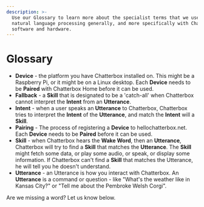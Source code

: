 ```yaml
---
description: >-
  Use our Glossary to learn more about the specialist terms that we use in
  natural language processing generally, and more specifically with Chatterbox
  software and hardware.
---
```


# Glossary

* **Device** - the platform you have Chatterbox installed on. This might be a Raspberry Pi, or it might be on a Linux desktop. Each **Device** needs to be **Paired** with Chatterbox Home before it can be used.
* **Fallback** - a **Skill** that is designated to be a 'catch-all' when Chatterbox cannot interpret the **Intent** from an **Utterance**.
* **Intent** - when a user speaks an **Utterance** to Chatterbox, Chatterbox tries to interpret the **Intent** of the **Utterance**, and match the **Intent** will a **Skill**.
* **Pairing** - The process of registering a **Device** to hellochatterbox.net. Each **Device** needs to be **Paired** before it can be used.
* **Skill** - when Chatterbox hears the **Wake Word**, then an **Utterance**, Chatterbox will try to find a **Skill** that matches the **Utterance**. The **Skill** might fetch some data, or play some audio, or speak, or display some information. If Chatterbox can't find a **Skill** that matches the Utterance, he will tell you he doesn't understand.
* **Utterance** - an Utterance is how you interact with Chatterbox. An **Utterance** is a command or question - like "What's the weather like in Kansas City?" or "Tell me about the Pembroke Welsh Corgi".

Are we missing a word? Let us know below.

